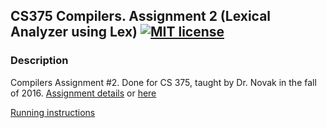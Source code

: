 ## CS375 Compilers. Assignment 2 (Lexical Analyzer using Lex) [![MIT license](https://img.shields.io/badge/license-MIT-lightgrey.svg)](https://https://raw.githubusercontent.com/qirh/CS375-assignment2/master/LICENSE)

### Description
Compilers Assignment #2. Done for CS 375, taught by Dr. Novak in the fall of 2016. [Assignment details](https://rawgit.com/qirh/CS375-assignment2/master/assignment2.html) or [here](https://www.cs.utexas.edu/users/novak/asg-lex.html) 


[Running instructions](https://raw.githubusercontent.com/qirh/CS375-assignment2/master/assignment/README.nl)

